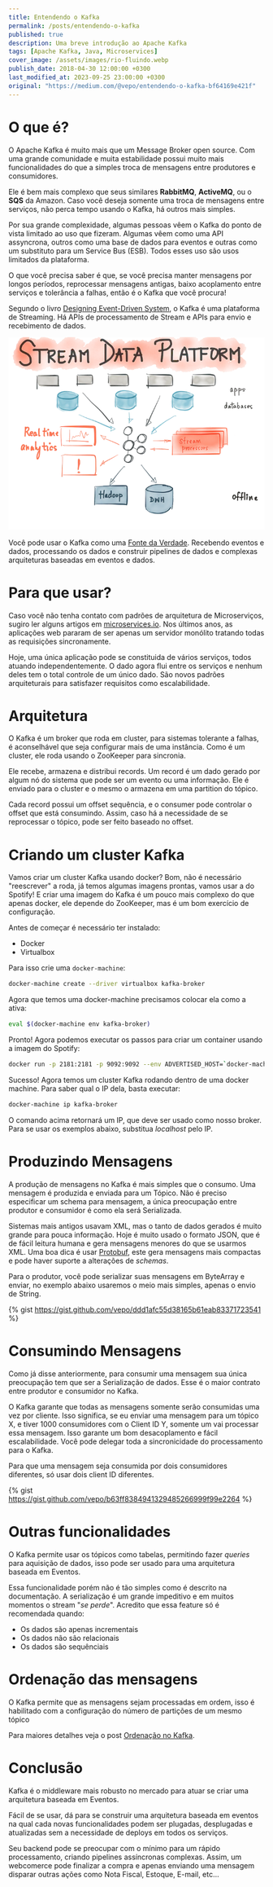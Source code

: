 ```yaml
---
title: Entendendo o Kafka
permalink: /posts/entendendo-o-kafka
published: true
description: Uma breve introdução ao Apache Kafka
tags: [Apache Kafka, Java, Microservices]
cover_image: /assets/images/rio-fluindo.webp
publish_date: 2018-04-30 12:00:00 +0300
last_modified_at: 2023-09-25 23:00:00 +0300
original: "https://medium.com/@vepo/entendendo-o-kafka-bf64169e421f"
---
```


# O que é?

O Apache Kafka é muito mais que um Message Broker open source. Com uma grande comunidade e muita estabilidade possui muito mais funcionalidades do que a simples troca de mensagens entre produtores e consumidores.

Ele é bem mais complexo que seus similares **RabbitMQ**, **ActiveMQ**, ou o **SQS** da Amazon. Caso você deseja somente uma troca de mensagens entre serviços, não perca tempo usando o Kafka, há outros mais simples.

Por sua grande complexidade, algumas pessoas vêem o Kafka do ponto de vista limitado ao uso que fizeram. Algumas vêem como uma API assyncrona, outros como uma base de dados para eventos e outras como um substituto para um Service Bus (ESB). Todos esses uso são usos limitados da plataforma.

O que você precisa saber é que, se você precisa manter mensagens por longos períodos, reprocessar mensagens antigas, baixo acoplamento entre serviços e tolerância a falhas, então é o Kafka que você procura!

Segundo o livro [Designing Event-Driven System](https://www.confluent.io/designing-event-driven-systems), o Kafka é uma plataforma de Streaming. Há APIs de processamento de Stream e APIs para envio e recebimento de dados.

![Stream Data Platform](/assets/images/stream-data-platform.webp)

Você pode usar o Kafka como uma [Fonte da Verdade](https://en.wikipedia.org/wiki/Single_source_of_truth). Recebendo eventos e dados, processando os dados e construir pipelines de dados e complexas arquiteturas baseadas em eventos e dados.

# Para que usar?

Caso você não tenha contato com padrões de arquitetura de Microserviços, sugiro ler alguns artigos em [microservices.io](http://microservices.io/). Nos últimos anos, as aplicações web pararam de ser apenas um servidor monólito tratando todas as requisições sincronamente.

Hoje, uma única aplicação pode se constituida de vários serviços, todos atuando independentemente. O dado agora flui entre os serviços e nenhum deles tem o total controle de um único dado. São novos padrões arquiteturais para satisfazer requisitos como escalabilidade.

# Arquitetura

O Kafka é um broker que roda em cluster, para sistemas tolerante a falhas, é aconselhável que seja configurar mais de uma instância. Como é um cluster, ele roda usando o ZooKeeper para sincronia.

Ele recebe, armazena e distribui records. Um record é um dado gerado por algum nó do sistema que pode ser um evento ou uma informação. Ele é enviado para o cluster e o mesmo o armazena em uma partition do tópico.

Cada record possui um offset sequência, e o consumer pode controlar o offset que está consumindo. Assim, caso há a necessidade de se reprocessar o tópico, pode ser feito baseado no offset.

# Criando um cluster Kafka

Vamos criar um cluster Kafka usando docker? Bom, não é necessário "reescrever" a roda, já temos algumas imagens prontas, vamos usar a do Spotify! E criar uma imagem do Kafka é um pouco mais complexo do que apenas docker, ele depende do ZooKeeper, mas é um bom exercício de configuração.

Antes de começar é necessário ter instalado:

* Docker
* Virtualbox

Para isso crie uma `docker-machine`:

```bash
docker-machine create --driver virtualbox kafka-broker
```

Agora que temos uma docker-machine precisamos colocar ela como a ativa:

```bash
eval $(docker-machine env kafka-broker)
```

Pronto! Agora podemos executar os passos para criar um container usando a imagem do Spotify:

```bash
docker run -p 2181:2181 -p 9092:9092 --env ADVERTISED_HOST=`docker-machine ip \`docker-machine active\`` --env ADVERTISED_PORT=9092 spotify/kafka
```

Sucesso! Agora temos um cluster Kafka rodando dentro de uma docker machine. Para saber qual o IP dela, basta executar:

```bash
docker-machine ip kafka-broker
```

O comando acima retornará um IP, que deve ser usado como nosso broker. Para se usar os exemplos abaixo, substitua _localhost_ pelo IP.

# Produzindo Mensagens

A produção de mensagens no Kafka é mais simples que o consumo. Uma mensagem é produzida e enviada para um Tópico. Não é preciso especificar um schema para mensagem, a única preocupação entre produtor e consumidor é como ela será Serializada.

Sistemas mais antigos usavam XML, mas o tanto de dados gerados é muito grande para pouca informação. Hoje é muito usado o formato JSON, que é de fácil leitura humana e gera mensagens menores do que se usarmos XML. Uma boa dica é usar [Protobuf](https://github.com/google/protobuf), este gera mensagens mais compactas e pode haver suporte a alterações de _schemas_.

Para o produtor, você pode serializar suas mensagens em ByteArray e enviar, no exemplo abaixo usaremos o meio mais simples, apenas o envio de String.

{% gist https://gist.github.com/vepo/ddd1afc55d38165b61eab83371723541 %}


# Consumindo Mensagens

Como já disse anteriormente, para consumir uma mensagem sua única preocupação tem que ser a Serialização de dados. Esse é o maior contrato entre produtor e consumidor no Kafka.

O Kafka garante que todas as mensagens somente serão consumidas uma vez por cliente. Isso significa, se eu enviar uma mensagem para um tópico X, e tiver 1000 consumidores com o Client ID Y, somente um vai processar essa mensagem. Isso garante um bom desacoplamento e fácil escalabilidade. Você pode delegar toda a sincronicidade do processamento para o Kafka.

Para que uma mensagem seja consumida por dois consumidores diferentes, só usar dois client ID diferentes.

{% gist https://gist.github.com/vepo/b63ff8384941329485266999f99e2264 %}

# Outras funcionalidades

O Kafka permite usar os tópicos como tabelas, permitindo fazer _queries_ para aquisição de dados, isso pode ser usado para uma arquitetura baseada em Eventos.

Essa funcionalidade porém não é tão simples como é descrito na documentação. A serialização é um grande impeditivo e em muitos momentos o stream "_se perde_". Acredito que essa feature só é recomendada quando:

* Os dados são apenas incrementais
* Os dados não são relacionais
* Os dados são sequênciais

# Ordenação das mensagens

O Kafka permite que as mensagens sejam processadas em ordem, isso é habilitado com a configuração do número de partições de um mesmo tópico

Para maiores detalhes veja o post [Ordenação no Kafka](https://blog.vepo.dev/posts/ordenacao-no-kafka).

# Conclusão

Kafka é o middleware mais robusto no mercado para atuar se criar uma arquitetura baseada em Eventos.

Fácil de se usar, dá para se construir uma arquitetura baseada em eventos na qual cada novas funcionalidades podem ser plugadas, desplugadas e atualizadas sem a necessidade de deploys em todos os serviços.

Seu backend pode se preocupar com o mínimo para um rápido processamento, criando pipelines assíncronas complexas. Assim, um webcomerce pode finalizar a compra e apenas enviando uma mensagem disparar outras ações como Nota Fiscal, Estoque, E-mail, etc…